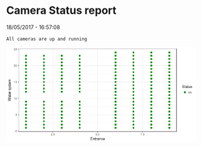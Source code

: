 Camera Status report
================
18/05/2017 - 16:57:08

    All cameras are up and running

![](camreport_files/figure-markdown_github/unnamed-chunk-2-1.png)
